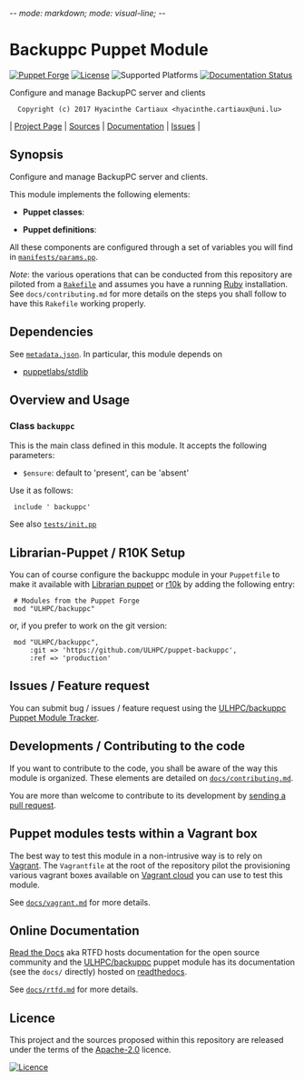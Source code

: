 -*- mode: markdown; mode: visual-line;  -*-

# Backuppc Puppet Module 

[![Puppet Forge](http://img.shields.io/puppetforge/v/ULHPC/backuppc.svg)](https://forge.puppetlabs.com/ULHPC/backuppc)
[![License](http://img.shields.io/:license-Apache2.0-blue.svg)](LICENSE)
![Supported Platforms](http://img.shields.io/badge/platform-debian-lightgrey.svg)
[![Documentation Status](https://readthedocs.org/projects/ulhpc-puppet-backuppc/badge/?version=latest)](https://readthedocs.org/projects/ulhpc-puppet-backuppc/?badge=latest)

Configure and manage BackupPC server and clients

      Copyright (c) 2017 Hyacinthe Cartiaux <hyacinthe.cartiaux@uni.lu>
      

| [Project Page](https://github.com/ULHPC/puppet-backuppc) | [Sources](https://github.com/ULHPC/puppet-backuppc) | [Documentation](https://ulhpc-puppet-backuppc.readthedocs.org/en/latest/) | [Issues](https://github.com/ULHPC/puppet-backuppc/issues) |

## Synopsis

Configure and manage BackupPC server and clients.

This module implements the following elements: 

* __Puppet classes__:

* __Puppet definitions__: 

All these components are configured through a set of variables you will find in
[`manifests/params.pp`](manifests/params.pp). 

_Note_: the various operations that can be conducted from this repository are piloted from a [`Rakefile`](https://github.com/ruby/rake) and assumes you have a running [Ruby](https://www.ruby-lang.org/en/) installation.
See `docs/contributing.md` for more details on the steps you shall follow to have this `Rakefile` working properly. 

## Dependencies

See [`metadata.json`](metadata.json). In particular, this module depends on 

* [puppetlabs/stdlib](https://forge.puppetlabs.com/puppetlabs/stdlib)

## Overview and Usage

### Class `backuppc`

This is the main class defined in this module.
It accepts the following parameters: 

* `$ensure`: default to 'present', can be 'absent'

Use it as follows:

     include ' backuppc'

See also [`tests/init.pp`](tests/init.pp)



## Librarian-Puppet / R10K Setup

You can of course configure the backuppc module in your `Puppetfile` to make it available with [Librarian puppet](http://librarian-puppet.com/) or
[r10k](https://github.com/adrienthebo/r10k) by adding the following entry:

     # Modules from the Puppet Forge
     mod "ULHPC/backuppc"

or, if you prefer to work on the git version: 

     mod "ULHPC/backuppc", 
         :git => 'https://github.com/ULHPC/puppet-backuppc',
         :ref => 'production' 

## Issues / Feature request

You can submit bug / issues / feature request using the [ULHPC/backuppc Puppet Module Tracker](https://github.com/ULHPC/puppet-backuppc/issues). 

## Developments / Contributing to the code 

If you want to contribute to the code, you shall be aware of the way this module is organized. 
These elements are detailed on [`docs/contributing.md`](contributing/index.md).

You are more than welcome to contribute to its development by [sending a pull request](https://help.github.com/articles/using-pull-requests). 

## Puppet modules tests within a Vagrant box

The best way to test this module in a non-intrusive way is to rely on [Vagrant](http://www.vagrantup.com/).
The `Vagrantfile` at the root of the repository pilot the provisioning various vagrant boxes available on [Vagrant cloud](https://atlas.hashicorp.com/boxes/search?utf8=%E2%9C%93&sort=&provider=virtualbox&q=svarrette) you can use to test this module.

See [`docs/vagrant.md`](vagrant.md) for more details. 

## Online Documentation

[Read the Docs](https://readthedocs.org/) aka RTFD hosts documentation for the open source community and the [ULHPC/backuppc](https://github.com/ULHPC/puppet-backuppc) puppet module has its documentation (see the `docs/` directly) hosted on [readthedocs](http://ulhpc-puppet-backuppc.rtfd.org).

See [`docs/rtfd.md`](rtfd.md) for more details.

## Licence

This project and the sources proposed within this repository are released under the terms of the [Apache-2.0](LICENCE) licence.


[![Licence](https://www.apache.org/images/feather-small.gif)](LICENSE)
